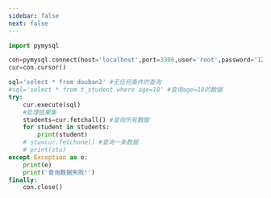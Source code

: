 ```yaml
---
sidebar: false
next: false
---
```

<BlogInfo/>






```python
import pymysql

con=pymysql.connect(host='localhost',port=3306,user='root',password='123456',database='python_db')
cur=con.cursor()

sql='select * from douban2' #无任何条件的查询
#sql='select * from t_student where age=18' #查询age=18的数据
try:
    cur.execute(sql)
    #处理结果集
    students=cur.fetchall() #查询所有数据
    for student in students:
        print(student)
    # stu=cur.fetchone() #查询一条数据
    # print(stu)
except Exception as e:
    print(e)
    print('查询数据失败!')
finally:
    con.close()
```






<ActionBox />
        
<style>#top-box {margin-top:0.5rem!important;}</style>